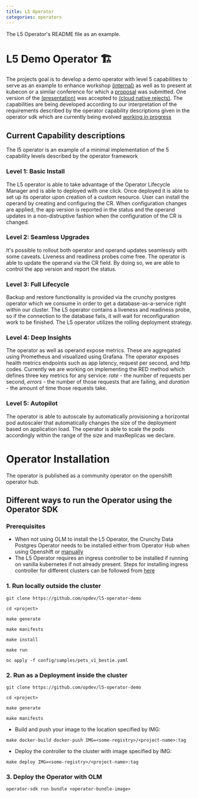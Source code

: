```yaml
---
title: L5 Operator
categories: operators
---
```


The L5 Operator's README file as an example.

# L5 Demo Operator 🏗️

The projects goal is to develop a demo operator with level 5 capabilities to serve as an example to enhance workshop [(internal)](https://drive.google.com/drive/u/0/folders/1l6FY1QdBq1IsmwM6Ib44A8h12OSKGJbe) as well as to present at kubecon or a similar conference for which a [proposal](https://drive.google.com/file/d/1GjJgBcJmywP3L64m1h4vZ68UIu-XJxMZ/view?usp=sharing) was submitted. One version of the [(presentation)](https://opdev.github.io/l5-operator-demo/) was accepted to [(cloud native rejects)](https://cfp.cloud-native.rejekts.io/cloud-native-rejekts-eu-valencia-2022/talk/review/LESBCQ3MJQFEE3JWMRCJKKL9XT7YMDHP). The capabilities are being developed according to our interpretation of the requirements described by the operator capability descriptions given in the operator sdk which are currently being evolved [working in progress](https://docs.google.com/document/d/1gNa2NQzlsHDdNHBYPczCytkuokEzBCFKjlxM12X5cdk/edit?usp=sharing)

## Current Capability descriptions
The l5 operator is an example of a minimal implementation of the 5 capability levels described by the operator framework

### Level 1: Basic Install
The L5 operator is able to take advantage of the Operator Lifecycle Manager and is able to deployed with one click. Once deployed it is able to set up its operator upon creation of a custom resource. User can install the operand by creating and configuring the CR. When configuration changes are applied, the app version is reported in the status and the operand updates in a non-distruptive fashion when the configuration of the CR is changed.

### Level 2: Seamless Upgrades
It's possible to rollout both operator and operand updates seamlessly with some caveats. Liveness and readiness probes come free. The operator is able to update the operand via the CR field. By doing so, we are able to control the app version and report the status.

### Level 3: Full Lifecycle
Backup and restore functionality is provided via the crunchy postgres operator which we consume in order to get a database-as-a-service right within our cluster. The L5 operator contains a liveness and readiness probe, so if the connection to the database fails, it will wait for reconfiguration work to be finished. The L5 operator utilizes the rolling deployment strategy.

### Level 4: Deep Insights
The operator as well as operand expose metrics. These are aggregated using Prometheus and visualized using Grafana. The operator exposes health metrics endpoints such as app latency, request per second, and http codes. Currently we are working on implementing the RED method which defines three key metrics for any service: _*rate*_ - the number of requests per second, _*errors*_ - the number of those requests that are failing, and _*duration*_ - the amount of time those requests take.

### Level 5: Autopilot
The operator is able to autoscale by automatically provisioning a horizontal pod autoscaler that automatically changes the size of the deployment based on application load. The operator is able to scale the pods accordingly within the range of the size and maxReplicas we declare.

# Operator Installation
The operator is published as a community operator on the openshift operator hub.

## Different ways to run the Operator using the Operator SDK

### Prerequisites
- When not using OLM to install the L5 Operator, the Crunchy Data Postgres Operator needs to be installed either from Operator Hub when using Openshift or [manually](https://access.crunchydata.com/documentation/postgres-operator/v5/quickstart/)
- The L5 Operator requires an ingress controller to be installed if running on vanilla kubernetes if not already present. Steps for installing ingress controller for different clusters can be followed from [here](https://kubernetes.github.io/ingress-nginx/deploy/)

### 1. Run locally outside the cluster
```
git clone https://github.com/opdev/l5-operator-demo
```

```
cd <project>
```

```
make generate
```

```
make manifests
```

```
make install
```

```
make run
```

```
oc apply -f config/samples/pets_v1_bestie.yaml
```

### 2. Run as a Deployment inside the cluster
```
git clone https://github.com/opdev/l5-operator-demo
```

```
cd <project>
```

```
make generate
```

```
make manifests
```

- Build and push your image to the location specified by IMG:
```
make docker-build docker-push IMG=<some-registry>/<project-name>:tag
```

- Deploy the controller to the cluster with image specified by IMG:
```
make deploy IMG=<some-registry>/<project-name>:tag
```

### 3. Deploy the Operator with OLM
```
operator-sdk run bundle <operator-bundle-image>
```
